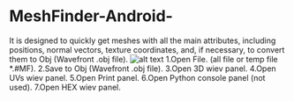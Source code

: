 # MeshFinder-Android-
It is designed to quickly get meshes with all the main attributes, including positions, normal vectors, texture coordinates, and, if necessary, to convert them to Obj (Wavefront .obj file).
![alt text](https://github.com/Durik256/MeshFinder-Android-/blob/ui/up_panel.jpg?raw=true)
1.Open File. (all file or temp file *.#MF). 
2.Save to Obj (Wavefront .obj file).
3.Open 3D wiev panel.
4.Open UVs wiev panel.
5.Open Print panel.
6.Open Python console panel (not used).
7.Open HEX wiev panel.
